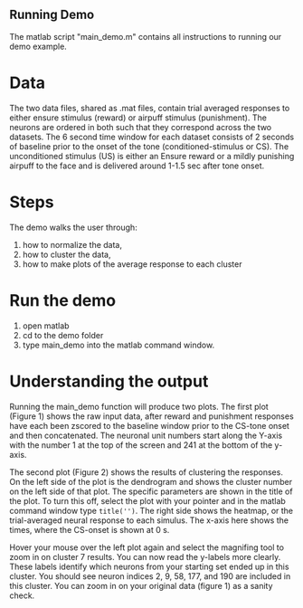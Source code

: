 ## Running Demo

The matlab script "main_demo.m" contains all instructions to running our demo example.

# Data
The two data files, shared as .mat files, contain trial averaged responses to either ensure stimulus (reward) or airpuff stimulus (punishment).
The neurons are ordered in both such that they correspond across the two datasets.  The 6 second time window for each dataset consists of 2 seconds of baseline prior to the onset of the tone (conditioned-stimulus or CS).  The unconditioned stimulus (US) is either an Ensure reward or a mildly punishing airpuff to the face and is delivered around 1-1.5 sec after tone onset.

# Steps
The demo walks the user through:
1. how to normalize the data,
2. how to cluster the data,
3. how to make plots of the average response to each cluster

# Run the demo
1. open matlab
2. cd to the demo folder
3. type main_demo into the matlab command window.

# Understanding the output
Running the main_demo function will produce two plots.  The first plot (Figure 1) shows the raw input data, after reward and punishment responses have each been zscored to the baseline window prior to the CS-tone onset and then concatenated.  The neuronal unit numbers start along the Y-axis with the number 1 at the top of the screen and 241 at the bottom of the y-axis.  

The second plot (Figure 2) shows the results of clustering the responses.  On the left side of the plot is the dendrogram and shows the cluster number on the left side of that plot.  The specific parameters are shown in the title of the plot.  To turn this off, select the plot with your pointer and in the matlab command window type `title('')`.  The right side shows the heatmap, or the trial-averaged neural response to each simulus.  The x-axis here shows the times, where the CS-onset is shown at 0 s.

Hover your mouse over the left plot again and select the magnifing tool to zoom in on cluster 7 results.  You can now read the y-labels more clearly.  These labels identify which neurons from your starting set ended up in this cluster.  You should see neuron indices 2, 9, 58, 177, and 190 are included in this cluster.  You can zoom in on your original data (figure 1) as a sanity check.  

